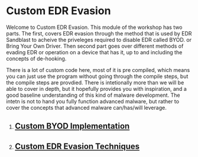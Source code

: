 # Custom EDR Evasion

Welcome to Custom EDR Evasion. This module of the workshop has two parts. The first, covers EDR evasion through the method that is used by EDR Sandblast to acheive the priveleges required to disable EDR called BYOD. or Bring Your Own Driver.  Then second part goes over different methods of evading EDR or operation on a device that has it, up to and including the concepts of de-hooking.

There is a lot of custom code here, most of it is pre compiled, which means you can just use the program without going through the compile steps, but the compile steps are provdied.  There is intetionally more than we will be able to cover in depth, but it hopefully provides you with inspiration, and a good baseline understanding of this kind of malware development.  The intetn is not to hand you fully function advanced malware, but rather to cover the concepts that advanced malware can/has/will leverage. 

1. ## [Custom BYOD Implementation](./1-Custom-BYOD/README.md)
2. ## [Custom EDR Evasion Techniques](./2-Custom-API/README.md)






